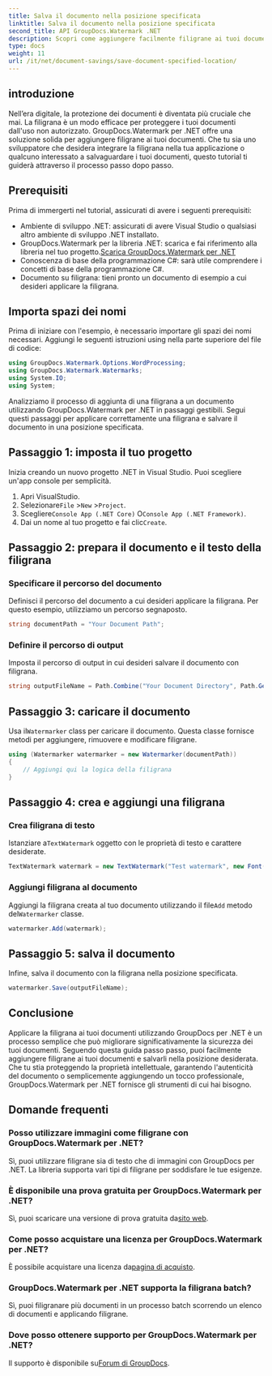 ```yaml
---
title: Salva il documento nella posizione specificata
linktitle: Salva il documento nella posizione specificata
second_title: API GroupDocs.Watermark .NET
description: Scopri come aggiungere facilmente filigrane ai tuoi documenti utilizzando GroupDocs.Watermark per .NET con questa guida passo passo. Migliora la sicurezza dei documenti.
type: docs
weight: 11
url: /it/net/document-savings/save-document-specified-location/
---
```

## introduzione
Nell’era digitale, la protezione dei documenti è diventata più cruciale che mai. La filigrana è un modo efficace per proteggere i tuoi documenti dall'uso non autorizzato. GroupDocs.Watermark per .NET offre una soluzione solida per aggiungere filigrane ai tuoi documenti. Che tu sia uno sviluppatore che desidera integrare la filigrana nella tua applicazione o qualcuno interessato a salvaguardare i tuoi documenti, questo tutorial ti guiderà attraverso il processo passo dopo passo.
## Prerequisiti
Prima di immergerti nel tutorial, assicurati di avere i seguenti prerequisiti:
- Ambiente di sviluppo .NET: assicurati di avere Visual Studio o qualsiasi altro ambiente di sviluppo .NET installato.
-  GroupDocs.Watermark per la libreria .NET: scarica e fai riferimento alla libreria nel tuo progetto.[Scarica GroupDocs.Watermark per .NET](https://releases.groupdocs.com/Watermark/net/)
- Conoscenza di base della programmazione C#: sarà utile comprendere i concetti di base della programmazione C#.
- Documento su filigrana: tieni pronto un documento di esempio a cui desideri applicare la filigrana.
## Importa spazi dei nomi
Prima di iniziare con l'esempio, è necessario importare gli spazi dei nomi necessari. Aggiungi le seguenti istruzioni using nella parte superiore del file di codice:
```csharp
using GroupDocs.Watermark.Options.WordProcessing;
using GroupDocs.Watermark.Watermarks;
using System.IO;
using System;
```
Analizziamo il processo di aggiunta di una filigrana a un documento utilizzando GroupDocs.Watermark per .NET in passaggi gestibili. Segui questi passaggi per applicare correttamente una filigrana e salvare il documento in una posizione specificata.
## Passaggio 1: imposta il tuo progetto
Inizia creando un nuovo progetto .NET in Visual Studio. Puoi scegliere un'app console per semplicità.
1. Apri VisualStudio.
2.  Selezionare`File` >`New` >`Project`.
3.  Scegliere`Console App (.NET Core)` O`Console App (.NET Framework)`.
4.  Dai un nome al tuo progetto e fai clic`Create`.

## Passaggio 2: prepara il documento e il testo della filigrana
### Specificare il percorso del documento
Definisci il percorso del documento a cui desideri applicare la filigrana. Per questo esempio, utilizziamo un percorso segnaposto.
```csharp
string documentPath = "Your Document Path";
```
### Definire il percorso di output
Imposta il percorso di output in cui desideri salvare il documento con filigrana.
```csharp
string outputFileName = Path.Combine("Your Document Directory", Path.GetFileName(documentPath));
```
## Passaggio 3: caricare il documento
 Usa il`Watermarker` class per caricare il documento. Questa classe fornisce metodi per aggiungere, rimuovere e modificare filigrane.
```csharp
using (Watermarker watermarker = new Watermarker(documentPath))
{
    // Aggiungi qui la logica della filigrana
}
```
## Passaggio 4: crea e aggiungi una filigrana

### Crea filigrana di testo
 Istanziare a`TextWatermark` oggetto con le proprietà di testo e carattere desiderate.
```csharp
TextWatermark watermark = new TextWatermark("Test watermark", new Font("Arial", 12));
```
### Aggiungi filigrana al documento
 Aggiungi la filigrana creata al tuo documento utilizzando il file`Add` metodo del`Watermarker` classe.
```csharp
watermarker.Add(watermark);
```
## Passaggio 5: salva il documento
Infine, salva il documento con la filigrana nella posizione specificata.
```csharp
watermarker.Save(outputFileName);
```
## Conclusione
Applicare la filigrana ai tuoi documenti utilizzando GroupDocs per .NET è un processo semplice che può migliorare significativamente la sicurezza dei tuoi documenti. Seguendo questa guida passo passo, puoi facilmente aggiungere filigrane ai tuoi documenti e salvarli nella posizione desiderata. Che tu stia proteggendo la proprietà intellettuale, garantendo l'autenticità del documento o semplicemente aggiungendo un tocco professionale, GroupDocs.Watermark per .NET fornisce gli strumenti di cui hai bisogno.
## Domande frequenti
### Posso utilizzare immagini come filigrane con GroupDocs.Watermark per .NET?
Sì, puoi utilizzare filigrane sia di testo che di immagini con GroupDocs per .NET. La libreria supporta vari tipi di filigrane per soddisfare le tue esigenze.
### È disponibile una prova gratuita per GroupDocs.Watermark per .NET?
 Sì, puoi scaricare una versione di prova gratuita da[sito web](https://releases.groupdocs.com/).
### Come posso acquistare una licenza per GroupDocs.Watermark per .NET?
 È possibile acquistare una licenza da[pagina di acquisto](https://purchase.groupdocs.com/buy).
### GroupDocs.Watermark per .NET supporta la filigrana batch?
Sì, puoi filigranare più documenti in un processo batch scorrendo un elenco di documenti e applicando filigrane.
### Dove posso ottenere supporto per GroupDocs.Watermark per .NET?
 Il supporto è disponibile su[Forum di GroupDocs](https://forum.groupdocs.com/c/watermark/19).